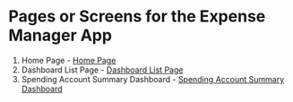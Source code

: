 # Pages or Screens for the Expense Manager App

1. Home Page - [Home Page](home-page.md)
2. Dashboard List Page - [Dashboard List Page](dashboard-list-page.md)
3. Spending Account Summary Dashboard - [Spending Account Summary Dashboard](spending-account-summary-page.md)

